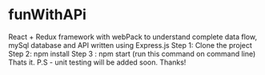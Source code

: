 # funWithAPi

React + Redux framework with webPack to understand complete data flow, mySql database and API written using Express.js
Step 1: Clone the project
Step 2: npm install
Step 3 : npm start (run this command on command line)
Thats it.
P.S - unit testing will be added soon.
Thanks!
